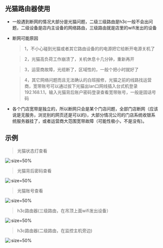 ## 光猫路由器使用

* 一般遇到断网的情况大部分是光猫问题，二级三级路由是h3c一般不会出问题，二级设备是店内主设备的网络路由，三级路由就是店里的wifi发出的设备

* 断网可能原因

	> 1，不小心碰到光猫或者其它路由设备的的电源把它给断开电源关机了

	> 2，光猫高负荷工作崩溃了，关机休息十几分钟，重新再开

	> 3，运营商故障，光缆断了，区域性的，一般个把小时就好了

	> 4，其它网络问题而且无法确认的白班报修，光猫之前的线路找运营商，宽带账号可以通过拔下光猫出lan口网线插入台式机登录192.168.1.1，输入光猫背后账户密码登录查看宽带账号，一般是固话号码


* 各个门店宽带是独立的，所以断网只会是某个门店问题，全部门店断网（应该说是无服务，浏览别的网页还是可以的)，大部分情况公司的门店系统收银系统服务器挂了，或者运营商大范围宽带故障（可能性极小，不是没有)。

## 示例

> 光猫状态灯查看

![](http://hello-meta.xyz//equipment/路由器光猫状态指示灯.jpeg ':size=50%')

> 光猫背后密码查看

![](http://hello-meta.xyz//equipment/路由器光猫密码.jpeg ':size=50%')

> 光猫账号查看

![](http://hello-meta.xyz//equipment/路由器光猫账号.jpeg ':size=50%')

> h3c路由器(三级路由，在吊顶上面wifi发出设备）

![](http://hello-meta.xyz//equipment/路由器h3c无线.jpeg ':size=50%')

> h3c路由器(二级路由，在监控主机旁边)

![](http://hello-meta.xyz//equipment/路由器h3c路由.jpeg ':size=50%')
